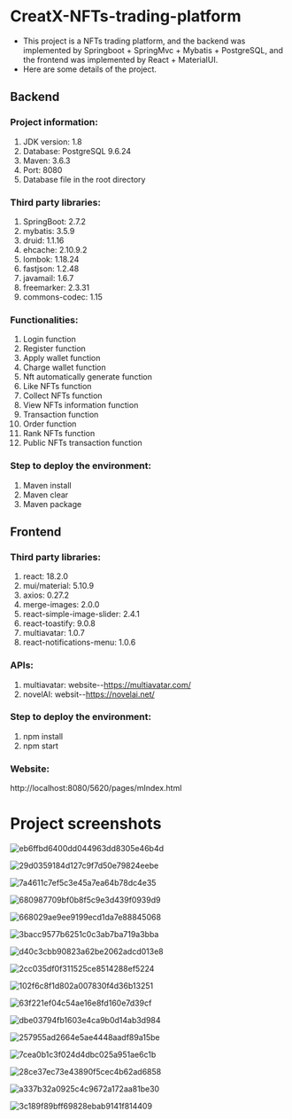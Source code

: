 # CreatX-NFTs-trading-platform

- This project is a NFTs trading platform, and the backend was implemented by Springboot + SpringMvc + Mybatis + PostgreSQL, and the frontend was implemented by React + MaterialUI.
- Here are some details of the project.

## Backend

### Project information:
1. JDK version: 1.8
2. Database: PostgreSQL 9.6.24
3. Maven: 3.6.3
4. Port: 8080
5. Database file in the root directory

### Third party libraries:
1. SpringBoot: 2.7.2
2. mybatis: 3.5.9
3. druid: 1.1.16
4. ehcache: 2.10.9.2
5. lombok: 1.18.24
6. fastjson: 1.2.48
7. javamail: 1.6.7
8. freemarker: 2.3.31
9. commons-codec: 1.15

### Functionalities:
1. Login function
2. Register function
3. Apply wallet function
4. Charge wallet function
5. Nft automatically generate function
6. Like NFTs function
7. Collect NFTs function
8. View NFTs information function
9. Transaction function
10. Order function
11. Rank NFTs function
12. Public NFTs transaction function

### Step to deploy the environment:
1. Maven install
2. Maven clear
3. Maven package

## Frontend

### Third party libraries:
1. react: 18.2.0
2. mui/material: 5.10.9
3. axios: 0.27.2
4. merge-images: 2.0.0
5. react-simple-image-slider: 2.4.1
6. react-toastify: 9.0.8
7. multiavatar: 1.0.7
8. react-notifications-menu: 1.0.6

### APIs:
1. multiavatar: website--https://multiavatar.com/
2. novelAI: websit--https://novelai.net/

### Step to deploy the environment:
1. npm install  
2. npm start  


### Website:  
http://localhost:8080/5620/pages/mIndex.html

# Project screenshots

![eb6ffbd6400dd044963dd8305e46b4d](https://user-images.githubusercontent.com/75836965/200224284-7e053875-4c0a-430a-9292-e763b3363585.jpg)


![29d0359184d127c9f7d50e79824eebe](https://user-images.githubusercontent.com/75836965/200224296-e410a2a9-97ca-4743-b24e-0ce6b9865248.jpg)


![7a4611c7ef5c3e45a7ea64b78dc4e35](https://user-images.githubusercontent.com/75836965/200224299-9ab805d9-da48-41f8-b440-f8fee6454124.jpg)


![680987709bf0b8f5c9e3d439f0939d9](https://user-images.githubusercontent.com/75836965/200224305-735fe003-5eff-451d-8763-ac8bbfadbd07.jpg)


![668029ae9ee9199ecd1da7e88845068](https://user-images.githubusercontent.com/75836965/200224314-eb7a290f-e77c-4198-a719-cb3b1997a2c7.jpg)


![3bacc9577b6251c0c3ab7ba719a3bba](https://user-images.githubusercontent.com/75836965/200224327-5e7609e0-78b1-4f81-bad0-6dd748472020.jpg)


![d40c3cbb90823a62be2062adcd013e8](https://user-images.githubusercontent.com/75836965/200224337-f9d991f3-c04d-4407-b8f2-6a5afb2aadf2.jpg)


![2cc035df0f311525ce8514288ef5224](https://user-images.githubusercontent.com/75836965/200224346-de7f1e0e-5d76-47ff-83eb-ff0d08dac42c.jpg)


![102f6c8f1d802a007830f4d36b13251](https://user-images.githubusercontent.com/75836965/200224356-d9a10d99-1169-46a5-a6c7-f1d8f9cf49eb.jpg)


![63f221ef04c54ae16e8fd160e7d39cf](https://user-images.githubusercontent.com/75836965/200224365-dafae93d-894f-4a87-8dc8-ae703815b1ff.jpg)


![dbe03794fb1603e4ca9b0d14ab3d984](https://user-images.githubusercontent.com/75836965/200224435-a54f4ff3-a88c-40c0-9d45-010e04950a1c.jpg)


![257955ad2664e5ae4448aadf89a15be](https://user-images.githubusercontent.com/75836965/200224445-fb1b7e5a-b129-4f89-b49f-386bca2c7c17.jpg)


![7cea0b1c3f024d4dbc025a951ae6c1b](https://user-images.githubusercontent.com/75836965/200224453-f1e0b4a4-8f6a-4b21-8818-d514e5e550f0.jpg)


![28ce37ec73e43890f5cec4b62ad6858](https://user-images.githubusercontent.com/75836965/200224461-277822b9-d803-46df-b08d-f78452d29fdf.jpg)


![a337b32a0925c4c9672a172aa81be30](https://user-images.githubusercontent.com/75836965/200224465-93446ee1-efc6-42c9-a52c-7bf904f55254.jpg)


![3c189f89bff69828ebab9141f814409](https://user-images.githubusercontent.com/75836965/200224472-486143ec-0a04-4c4c-9dc7-4a564b8e2784.jpg)

